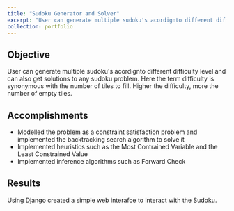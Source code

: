 ```yaml
---
title: "Sudoku Generator and Solver"
excerpt: "User can generate multiple sudoku's acordignto different difficulty level and can also get solutions to any sudoku problem.<br/><img src='/images/sudoku_2.png'>"
collection: portfolio
---
```


## Objective
User can generate multiple sudoku's acordignto different difficulty level and can also get solutions to any sudoku problem. Here the term difficulty is synonymous with the number of tiles to fill. Higher the difficulty, more the number of empty tiles. 
## Accomplishments 
* Modelled the problem as a constraint satisfaction problem and implemented the backtracking search algorithm to solve it
* Implemented heuristics such as the Most Contrained Variable and the Least Constrained Value
* Implemented inference algorithms such as Forward Check

## Results
Using Django created a simple web interafce to interact with the Sudoku.    